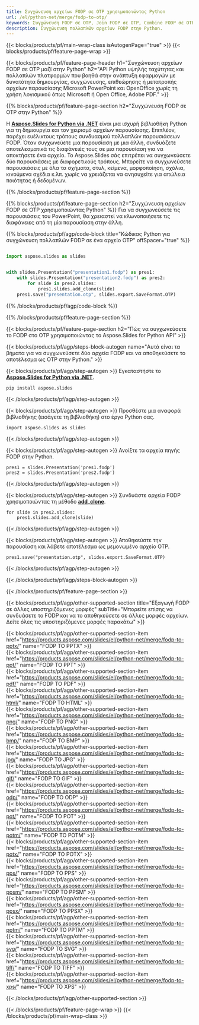 ```yaml
---
title: Συγχώνευση αρχείων FODP σε OTP χρησιμοποιώντας Python
url: /el/python-net/merge/fodp-to-otp/
keywords: Συγχώνευση FODP σε OTP, Join FODP σε OTP, Combine FODP σε OTP, PowerPoint, Presentation, OTP, Python, Aspose
description: Συγχώνευση πολλαπλών αρχείων FODP στην Python.
---
```


{{< blocks/products/pf/main-wrap-class isAutogenPage="true" >}}
{{< blocks/products/pf/feature-page-wrap >}}

{{< blocks/products/pf/feature-page-header h1="Συγχώνευση αρχείων FODP σε OTP μαζί στην Python" h2="API Python υψηλής ταχύτητας και πολλαπλών πλατφορμών που βοηθά στην ανάπτυξη εφαρμογών με δυνατότητα δημιουργίας, συγχώνευσης, επιθεώρησης ή μετατροπής αρχείων παρουσίασης Microsoft PowerPoint και OpenOffice χωρίς τη χρήση λογισμικού όπως Microsoft ή Open Office, Adobe PDF." >}}

{{% blocks/products/pf/feature-page-section h2="Συγχώνευση FODP σε OTP στην Python" %}}

Η [**Aspose.Slides for Python via .NET**](https://products.aspose.com/slides/el/python-net/) είναι μια ισχυρή βιβλιοθήκη Python για τη δημιουργία και τον χειρισμό αρχείων παρουσίασης. Επιπλέον, παρέχει ευέλικτους τρόπους συνδυασμού πολλαπλών παρουσιάσεων FODP. Όταν συγχωνεύετε μια παρουσίαση με μια άλλη, συνδυάζετε αποτελεσματικά τις διαφάνειές τους σε μια παρουσίαση για να αποκτήσετε ένα αρχείο. Το Aspose.Slides σάς επιτρέπει να συγχωνεύσετε δύο παρουσιάσεις με διαφορετικούς τρόπους. Μπορείτε να συγχωνεύσετε παρουσιάσεις με όλα τα σχήματα, στυλ, κείμενα, μορφοποίηση, σχόλια, κινούμενα σχέδια κ.λπ. χωρίς να χρειάζεται να ανησυχείτε για απώλεια ποιότητας ή δεδομένων.

{{% /blocks/products/pf/feature-page-section %}}

{{% blocks/products/pf/feature-page-section  h2="Συγχώνευση αρχείων FODP σε OTP χρησιμοποιώντας Python" %}}
Για να συγχωνεύσετε τις παρουσιάσεις του PowerPoint, θα χρειαστεί να κλωνοποιήσετε τις διαφάνειες από τη μία παρουσίαση στην άλλη.

{{% blocks/products/pf/agp/code-block title="Κώδικας Python για συγχώνευση πολλαπλών FODP σε ένα αρχείο OTP" offSpacer="true" %}}

```python

import aspose.slides as slides


with slides.Presentation("presentation1.fodp") as pres1:
    with slides.Presentation("presentation2.fodp") as pres2:
        for slide in pres2.slides:
            pres1.slides.add_clone(slide)
    pres1.save("presentation.otp", slides.export.SaveFormat.OTP)
```


{{% /blocks/products/pf/agp/code-block %}}

{{% /blocks/products/pf/feature-page-section %}}

{{< blocks/products/pf/feature-page-section  h2="Πώς να συγχωνεύσετε το FODP στο OTP χρησιμοποιώντας το Aspose.Slides for Python API" >}}

{{< blocks/products/pf/agp/steps-block-autogen name="Αυτά είναι τα βήματα για να συγχωνεύσετε δύο αρχεία FODP και να αποθηκεύσετε το αποτέλεσμα ως OTP στην Python." >}}

{{< blocks/products/pf/agp/step-autogen >}}
Εγκαταστήστε το [**Aspose.Slides for Python via .NET**](https://products.aspose.com/slides/el/python-net/).
```
pip install aspose.slides
```
{{< /blocks/products/pf/agp/step-autogen >}}

{{< blocks/products/pf/agp/step-autogen >}}
Προσθέστε μια αναφορά βιβλιοθήκης (εισάγετε τη βιβλιοθήκη) στο έργο Python σας.
```
import aspose.slides as slides
```
{{< /blocks/products/pf/agp/step-autogen >}}

{{< blocks/products/pf/agp/step-autogen >}}
Ανοίξτε τα αρχεία πηγής FODP στην Python.
```
pres1 = slides.Presentation('pres1.fodp')
pres2 = slides.Presentation('pres2.fodp')
```
{{< /blocks/products/pf/agp/step-autogen >}}

{{< blocks/products/pf/agp/step-autogen >}}
Συνδυάστε αρχεία FODP χρησιμοποιώντας τη μέθοδο [**add_clone**](https://reference.aspose.com/slides/python-net/aspose.slides/islidecollection/#methods).
```
for slide in pres2.slides:
    pres1.slides.add_clone(slide)
```
{{< /blocks/products/pf/agp/step-autogen >}}

{{< blocks/products/pf/agp/step-autogen >}}
Αποθηκεύστε την παρουσίαση και λάβετε αποτέλεσμα ως μεμονωμένο αρχείο OTP.
```
pres1.save("presentation.otp", slides.export.SaveFormat.OTP)
```

{{< /blocks/products/pf/agp/step-autogen >}}

{{< /blocks/products/pf/agp/steps-block-autogen >}}

{{< /blocks/products/pf/feature-page-section >}}

{{< blocks/products/pf/agp/other-supported-section title="Εξαγωγή FODP σε άλλες υποστηριζόμενες μορφές" subTitle="Μπορείτε επίσης να συνδυάσετε το FODP και να το αποθηκεύσετε σε άλλες μορφές αρχείων. Δείτε όλες τις υποστηριζόμενες μορφές παρακάτω" >}}

{{< blocks/products/pf/agp/other-supported-section-item href="https://products.aspose.com/slides/el/python-net/merge/fodp-to-pptx/" name="FODP TO PPTX" >}}  
{{< blocks/products/pf/agp/other-supported-section-item href="https://products.aspose.com/slides/el/python-net/merge/fodp-to-ppt/" name="FODP TO PPT" >}}  
{{< blocks/products/pf/agp/other-supported-section-item href="https://products.aspose.com/slides/el/python-net/merge/fodp-to-pdf/" name="FODP TO PDF" >}}  
{{< blocks/products/pf/agp/other-supported-section-item href="https://products.aspose.com/slides/el/python-net/merge/fodp-to-html/" name="FODP TO HTML" >}}  
{{< blocks/products/pf/agp/other-supported-section-item href="https://products.aspose.com/slides/el/python-net/merge/fodp-to-png/" name="FODP TO PNG" >}}  
{{< blocks/products/pf/agp/other-supported-section-item href="https://products.aspose.com/slides/el/python-net/merge/fodp-to-bmp/" name="FODP TO BMP" >}}  
{{< blocks/products/pf/agp/other-supported-section-item href="https://products.aspose.com/slides/el/python-net/merge/fodp-to-jpg/" name="FODP TO JPG" >}}  
{{< blocks/products/pf/agp/other-supported-section-item href="https://products.aspose.com/slides/el/python-net/merge/fodp-to-gif/" name="FODP TO GIF" >}}  
{{< blocks/products/pf/agp/other-supported-section-item href="https://products.aspose.com/slides/el/python-net/merge/fodp-to-odp/" name="FODP TO ODP" >}}  
{{< blocks/products/pf/agp/other-supported-section-item href="https://products.aspose.com/slides/el/python-net/merge/fodp-to-pot/" name="FODP TO POT" >}}  
{{< blocks/products/pf/agp/other-supported-section-item href="https://products.aspose.com/slides/el/python-net/merge/fodp-to-potm/" name="FODP TO POTM" >}}  
{{< blocks/products/pf/agp/other-supported-section-item href="https://products.aspose.com/slides/el/python-net/merge/fodp-to-potx/" name="FODP TO POTX" >}}  
{{< blocks/products/pf/agp/other-supported-section-item href="https://products.aspose.com/slides/el/python-net/merge/fodp-to-pps/" name="FODP TO PPS" >}}  
{{< blocks/products/pf/agp/other-supported-section-item href="https://products.aspose.com/slides/el/python-net/merge/fodp-to-ppsm/" name="FODP TO PPSM" >}}  
{{< blocks/products/pf/agp/other-supported-section-item href="https://products.aspose.com/slides/el/python-net/merge/fodp-to-ppsx/" name="FODP TO PPSX" >}}  
{{< blocks/products/pf/agp/other-supported-section-item href="https://products.aspose.com/slides/el/python-net/merge/fodp-to-pptm/" name="FODP TO PPTM" >}}  
{{< blocks/products/pf/agp/other-supported-section-item href="https://products.aspose.com/slides/el/python-net/merge/fodp-to-svg/" name="FODP TO SVG" >}}  
{{< blocks/products/pf/agp/other-supported-section-item href="https://products.aspose.com/slides/el/python-net/merge/fodp-to-tiff/" name="FODP TO TIFF" >}}  
{{< blocks/products/pf/agp/other-supported-section-item href="https://products.aspose.com/slides/el/python-net/merge/fodp-to-xps/" name="FODP TO XPS" >}}  


{{< /blocks/products/pf/agp/other-supported-section >}}

{{< /blocks/products/pf/feature-page-wrap >}}
{{< /blocks/products/pf/main-wrap-class >}}